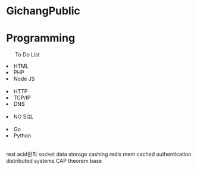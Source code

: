 <!DOCTYPE html>
# GichangPublic

<h1> Programming</h1>
<ul> To Do List</ul>
<li> HTML </li>
<li> PHP </li>
<li> Node JS </li>
<br>
<li> HTTP </li>
<li> TCP/IP </li>
<li> DNS </li>
<br>
<li>NO SQL</li>
<br>
<li>Go</li>
<li>Python</li>
<br>

rest
acid원칙
socket
data storage 
cashing
redis
mem cached
authentication
distributed systems
CAP theorem
base 
